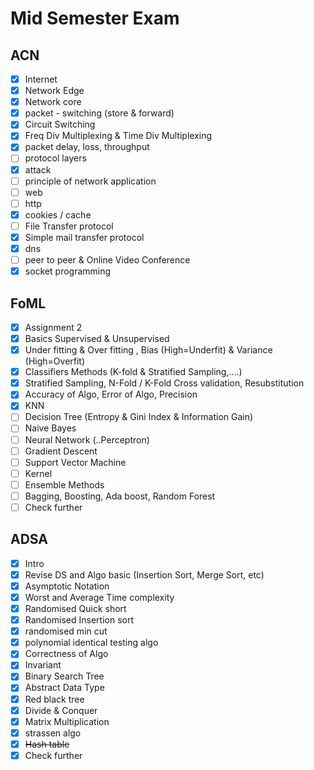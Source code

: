 # Mid Semester Exam

## ACN
- [x] Internet
- [x] Network Edge
- [x] Network core
- [x] packet - switching (store & forward)
- [x] Circuit Switching
- [x] Freq Div Multiplexing & Time Div Multiplexing
- [x] packet delay, loss, throughput 
- [ ] protocol layers
- [x] attack
- [ ] principle of network application 
- [ ] web
- [ ] http
- [x] cookies / cache
- [ ] File Transfer protocol
- [x] Simple mail transfer protocol
- [x] dns
- [ ] peer to peer & Online Video Conference
- [x] socket programming 

## FoML
- [x] Assignment 2
- [x] Basics Supervised & Unsupervised
- [x] Under fitting & Over fitting , Bias (High=Underfit) & Variance (High=Overfit)
- [x] Classifiers Methods (K-fold & Stratified Sampling,....)
- [x] Stratified Sampling, N-Fold / K-Fold Cross validation, Resubstitution
- [x] Accuracy of Algo, Error of Algo, Precision
- [x] KNN
- [ ] Decision Tree (Entropy & Gini Index & Information Gain)
- [ ] Naive Bayes 
- [ ] Neural Network (..Perceptron)
- [ ] Gradient Descent
- [ ] Support Vector Machine 
- [ ] Kernel 
- [ ] Ensemble Methods
- [ ] Bagging, Boosting, Ada boost, Random Forest
- [ ] Check further

##  ADSA
- [x] Intro
- [x] Revise DS and Algo basic (Insertion Sort, Merge Sort, etc)
- [x] Asymptotic Notation 
- [x] Worst and Average Time complexity 
- [x] Randomised Quick short 
- [x] Randomised Insertion sort
- [x] randomised min cut
- [x] polynomial identical testing algo
- [x] Correctness of Algo
- [x] Invariant 
- [x] Binary Search Tree
- [x] Abstract Data Type
- [x] Red black tree 
- [x] Divide & Conquer 
- [x] Matrix Multiplication 
- [x] strassen algo
- [x] ~~Hash table~~ 
- [x] Check further 
